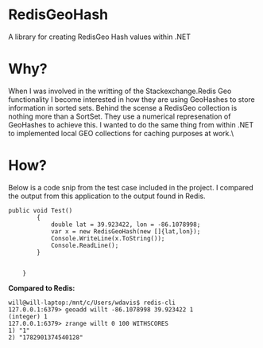 # RedisGeoHash
A library for creating RedisGeo Hash values within .NET


# Why?
When I was involved in the writting of the Stackexchange.Redis Geo functionality I become interested in how they are using GeoHashes to store
information in sorted sets. Behind the scense a RedisGeo collection is nothing more than a SortSet. They use a numerical represenation of 
GeoHashes to achieve this. I wanted to do the same thing from within .NET to implemented local GEO collections for caching purposes at work.\


# How?
Below is a code snip from the test case included in the project. I compared the output from this application to the output found in Redis.

```
public void Test()
        {
            double lat = 39.923422, lon = -86.1078998;
            var x = new RedisGeoHash(new []{lat,lon});
            Console.WriteLine(x.ToString());
            Console.ReadLine();
        }
            
			
    }

```

**Compared to Redis:**
```
will@will-laptop:/mnt/c/Users/wdavis$ redis-cli
127.0.0.1:6379> geoadd willt -86.1078998 39.923422 1
(integer) 1
127.0.0.1:6379> zrange willt 0 100 WITHSCORES
1) "1"
2) "1782901374540128"
```

